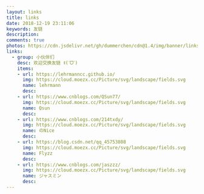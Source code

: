 ```yaml
---
layout: links
title: links
date: 2018-12-19 23:11:06
keywords: 友链
description: 
comments: true
photos: https://cdn.jsdelivr.net/gh/dummerchen/cdn@1.4/img/banner/links.jpg
links:
  - group: 小伙伴们
    desc: 欢迎交换友链 ꉂ(ˊᗜˋ)
    items:
    - url: https://lehrmanncc.github.io/
      img: https://cloud.moezx.cc/Picture/svg/landscape/fields.svg
      name: lehrmann
      desc: 
    - url: https://www.cnblogs.com/QSun77/
      img: https://cloud.moezx.cc/Picture/svg/landscape/fields.svg
      name: Qsun
      desc: 
    - url: https://www.cnblogs.com/214txdy/
      img: https://cloud.moezx.cc/Picture/svg/landscape/fields.svg
      name: のNice
      desc: 
    - url: https://blog.csdn.net/qq_45753808
      img: https://cloud.moezx.cc/Picture/svg/landscape/fields.svg
      name: Flyzz
      desc: 
    - url: https://www.cnblogs.com/jaszzz/
      img: https://cloud.moezx.cc/Picture/svg/landscape/fields.svg
      name: ジャスミン
      desc:   
---
```


